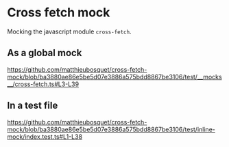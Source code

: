 # Cross fetch mock

Mocking the javascript module `cross-fetch`.

## As a global mock

https://github.com/matthieubosquet/cross-fetch-mock/blob/ba3880ae86e5be5d07e3886a575bdd8867be3106/test/__mocks__/cross-fetch.ts#L3-L39

## In a test file

https://github.com/matthieubosquet/cross-fetch-mock/blob/ba3880ae86e5be5d07e3886a575bdd8867be3106/test/inline-mock/index.test.ts#L1-L38

